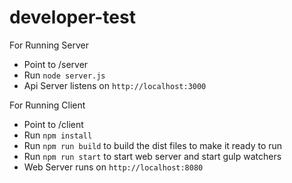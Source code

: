 # developer-test
For Running Server
- Point to <Root-Folder>/server
- Run `node server.js`
- Api Server listens on `http://localhost:3000` 

For Running Client
- Point to <Root-Folder>/client
- Run `npm install`
- Run `npm run build` to build the dist files to make it ready to run
- Run `npm run start` to start web server and start gulp watchers
- Web Server runs on `http://localhost:8080` 
